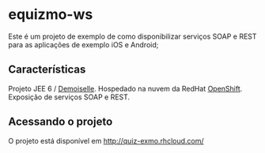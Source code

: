 equizmo-ws
==========

Este é um projeto de exemplo de como disponibilizar serviços SOAP e REST para as aplicações de exemplo iOS e Android;

Características
----------

Projeto JEE 6 / [Demoiselle](http://github.com/demoiselle). 
Hospedado na nuvem da RedHat [OpenShift](https://openshift.redhat.com). 
Exposição de serviços SOAP e REST.

Acessando o projeto
----------

O projeto está disponível em http://quiz-exmo.rhcloud.com/

